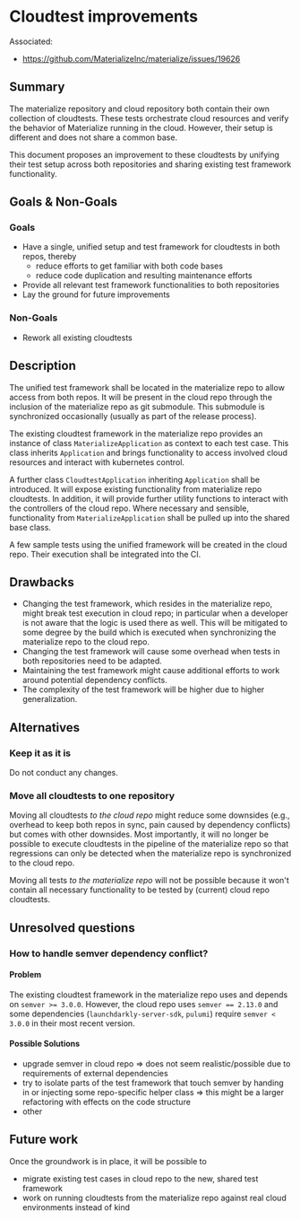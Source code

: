 # Cloudtest improvements

Associated:
* https://github.com/MaterializeInc/materialize/issues/19626

## Summary

The materialize repository and cloud repository both contain their own collection of cloudtests. These tests orchestrate
cloud resources and verify the behavior of Materialize running in the cloud. However, their setup is different and does
not share a common base.

This document proposes an improvement to these cloudtests by unifying their test setup across both repositories and
sharing existing test framework functionality.

## Goals & Non-Goals

### Goals
* Have a single, unified setup and test framework for cloudtests in both repos, thereby
  * reduce efforts to get familiar with both code bases
  * reduce code duplication and resulting maintenance efforts
* Provide all relevant test framework functionalities to both repositories
* Lay the ground for future improvements

### Non-Goals
* Rework all existing cloudtests

## Description

The unified test framework shall be located in the materialize repo to allow access from both repos. It will be present
in the cloud repo through the inclusion of the materialize repo as git submodule. This submodule is synchronized
occasionally (usually as part of the release process).

The existing cloudtest framework in the materialize repo provides an instance of class `MaterializeApplication` as
context to each test case. This class inherits `Application` and brings functionality to access involved cloud
resources and interact with kubernetes control.

A further class `CloudtestApplication` inheriting `Application` shall be introduced. It will expose existing
functionality from materialize repo cloudtests. In addition, it will provide further utility functions to interact
with the controllers of the cloud repo. Where necessary and sensible, functionality from `MaterializeApplication`
shall be pulled up into the shared base class.

A few sample tests using the unified framework will be created in the cloud repo. Their execution shall be integrated
into the CI.

## Drawbacks

* Changing the test framework, which resides in the materialize repo, might break test execution in cloud repo; in
particular when a developer is not aware that the logic is used there as well. This will be mitigated to some degree
by the build which is executed when synchronizing the materialize repo to the cloud repo.
* Changing the test framework will cause some overhead when tests in both repositories need to be adapted.
* Maintaining the test framework might cause additional efforts to work around potential dependency conflicts.
* The complexity of the test framework will be higher due to higher generalization.

## Alternatives

### Keep it as it is

Do not conduct any changes.

### Move all cloudtests to one repository

Moving all cloudtests *to the cloud repo* might reduce some downsides (e.g., overhead to keep both repos in sync,
pain caused by dependency conflicts) but comes with other downsides. Most importantly, it will no longer be possible to
execute cloudtests in the pipeline of the materialize repo so that regressions can only be detected when the materialize
repo is synchronized to the cloud repo.

Moving all tests *to the materialize repo* will not be possible because it won't contain all necessary functionality to
be tested by (current) cloud repo cloudtests.

## Unresolved questions

### How to handle semver dependency conflict?

#### Problem
The existing cloudtest framework in the materialize repo uses and depends on `semver >= 3.0.0`. However, the cloud repo
uses `semver == 2.13.0` and some dependencies (`launchdarkly-server-sdk`, `pulumi`) require `semver < 3.0.0` in their
most recent version.

#### Possible Solutions

* upgrade semver in cloud repo => does not seem realistic/possible due to requirements of external dependencies
* try to isolate parts of the test framework that touch semver by handing in or injecting some repo-specific helper
class => this might be a larger refactoring with effects on the code structure
* other

## Future work

Once the groundwork is in place, it will be possible to
* migrate existing test cases in cloud repo to the new, shared test framework
* work on running cloudtests from the materialize repo against real cloud environments instead of kind
